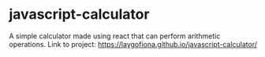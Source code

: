 # javascript-calculator
A simple calculator made using react that can perform arithmetic operations.
Link to project: https://laygofiona.github.io/javascript-calculator/
